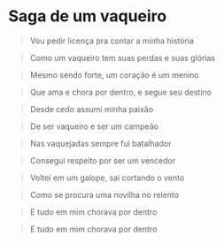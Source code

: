 # Saga de um vaqueiro

> Vou pedir licença pra contar a minha história

> Como um vaqueiro tem suas perdas e suas glórias

> Mesmo sendo forte, um coração é um menino

> Que ama e chora por dentro, e segue seu destino


> Desde cedo assumi minha paixão

> De ser vaqueiro e ser um campeão

> Nas vaquejadas sempre fui batalhador

> Consegui respeito por ser um vencedor

> Voltei em um galope, saí cortando o vento

> Como se procura uma novilha no relento

> E tudo em mim chorava por dentro

> E tudo em mim chorava por dentro


